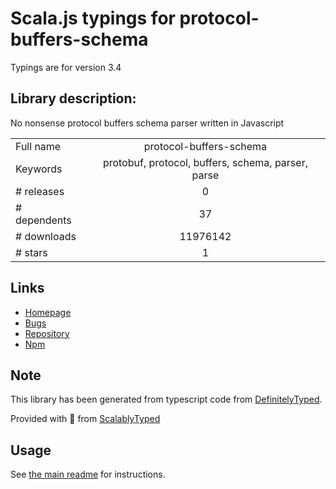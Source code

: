
# Scala.js typings for protocol-buffers-schema

Typings are for version 3.4

## Library description:
No nonsense protocol buffers schema parser written in Javascript

|                    |                 |
| ------------------ | :-------------: |
| Full name          | protocol-buffers-schema |
| Keywords           | protobuf, protocol, buffers, schema, parser, parse |
| # releases         | 0 |
| # dependents       | 37 |
| # downloads        | 11976142 |
| # stars            | 1 |

## Links
- [Homepage](https://github.com/mafintosh/protocol-buffers-schema)
- [Bugs](https://github.com/mafintosh/protocol-buffers-schema/issues)
- [Repository](https://github.com/mafintosh/protocol-buffers-schema)
- [Npm](https://www.npmjs.com/package/protocol-buffers-schema)
    


## Note
This library has been generated from typescript code from [DefinitelyTyped](https://definitelytyped.org).

Provided with :purple_heart: from [ScalablyTyped](https://github.com/oyvindberg/ScalablyTyped)

## Usage
See [the main readme](../../readme.md) for instructions.


